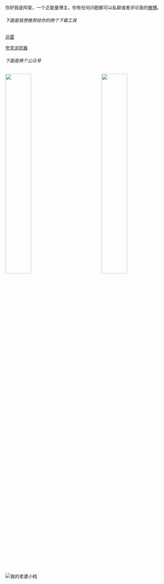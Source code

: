 你好我是阿查，一个正能量博主，你有任何问题都可以私聊或者评论我的[微博](https://weibo.com/u/6595169227/home?wvr=5)。

###### 下面是我想推荐给你的两个下载工具

[迅雷](https://dl.xunlei.com/#mod01)

[夸克浏览器](https://www.myquark.cn/)


###### 下面是两个公众号

<img src="https://z3.ax1x.com/2021/09/30/4IpIf0.jpg" width="40%" align="left">
<img src="https://z3.ax1x.com/2021/09/30/4Ipxt1.jpg" width="40%" align="right">

![我的老婆小桃](https://z3.ax1x.com/2021/09/29/457kPH.jpg "桃乃木")



